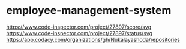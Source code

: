 # employee-management-system
https://www.code-inspector.com/project/27897/score/svg
https://www.code-inspector.com/project/27897/status/svg
https://app.codacy.com/organizations/gh/Nukalayashoda/repositories
